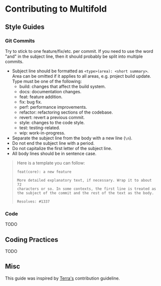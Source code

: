 # Contributing to Multifold

## Style Guides

### Git Commits

Try to stick to one feature/fix/etc. per commit. If you need to use the word "and" in the subject line, then it should
probably be split into multiple commits.

- Subject line should be formatted as `<type>(area): <short summary>`. Area can be omitted if it applies to all areas,
  e.g. project build update. Type must be one of the following:
    - build: changes that affect the build system.
    - docs: documentation changes.
    - feat: feature addition.
    - fix: bug fix.
    - perf: performance improvements.
    - refactor: refactoring sections of the codebase.
    - revert: revert a previous commit.
    - style: changes to the code style.
    - test: testing-related.
    - wip: work-in-progress.
- Separate the subject line from the body with a new line (`\n`).
- Do not end the subject line with a period.
- Do not capitalize the first letter of the subject line.
- All body lines should be in sentence case.

> Here is a template you can follow:
> ```
> feat(core): a new feature
> 
> More detailed explanatory text, if necessary. Wrap it to about 72
> characters or so. In some contexts, the first line is treated as
> the subject of the commit and the rest of the text as the body.
> 
> Resolves: #1337
> ```

### Code

TODO

## Coding Practices

TODO

## Misc

This guide was inspired by [Terra's](https://github.com/PolyhedralDev/Terra/blob/master/CONTRIBUTING.md) contribution
guideline.
